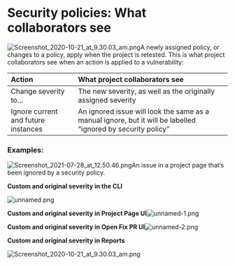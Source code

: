 # Security policies: What collaborators see

![Screenshot\_2020-10-21\_at\_9.30.03\_am.png](https://support.snyk.io/hc/article_attachments/360012380298/Screenshot_2020-10-21_at_9.30.03_am.png)A newly assigned policy, or changes to a policy, apply when the project is retested. This is what project collaborators see when an action is applied to a vulnerability:

| **Action** | **What project collaborators see**  |
| :--- | :--- |
| Change severity to… | The new severity, as well as the originally assigned severity |
| Ignore current and future instances | An ignored issue will look the same as a manual ignore, but it will be labelled “ignored by security policy” |

### **Examples:** 

![Screenshot\_2021-07-28\_at\_12.50.46.png](https://support.snyk.io/hc/article_attachments/4405444804369/Screenshot_2021-07-28_at_12.50.46.png)An issue in a project page that’s been ignored by a security policy.

**Custom and original severity in the CLI**

![unnamed.png](https://support.snyk.io/hc/article_attachments/360012351098/unnamed.png)

**Custom and original severity in Project Page UI**![unnamed-1.png](https://support.snyk.io/hc/article_attachments/360012266077/unnamed-1.png)

**Custom and original severity in Open Fix PR UI**![unnamed-2.png](https://support.snyk.io/hc/article_attachments/360012351138/unnamed-2.png)

**Custom and original severity in Reports**

![Screenshot\_2020-10-21\_at\_9.30.03\_am.png](https://support.snyk.io/hc/article_attachments/360012380338/Screenshot_2020-10-21_at_9.30.03_am.png)

